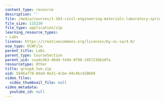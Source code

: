 ```yaml
---
content_type: resource
description: ''
file: /media/courses/1-103-civil-engineering-materials-laboratory-spring-2004/5846a7780da90e314cbed4c4bc420669_groupA_two.zip
file_size: 115250
file_type: application/zip
learning_resource_types:
- Labs
license: https://creativecommons.org/licenses/by-nc-sa/4.0/
ocw_type: OCWFile
parent_title: Labs
parent_type: CourseSection
parent_uid: ceadcd63-d6dd-fe94-8798-195723bb10fa
resourcetype: Other
title: groupA_two.zip
uid: 5846a778-0da9-0e31-4cbe-d4c4bc420669
video_files:
  video_thumbnail_file: null
video_metadata:
  youtube_id: null
---
```

